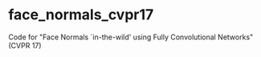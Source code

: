 # face_normals_cvpr17
Code for "Face Normals `in-the-wild' using Fully Convolutional Networks" (CVPR 17)
